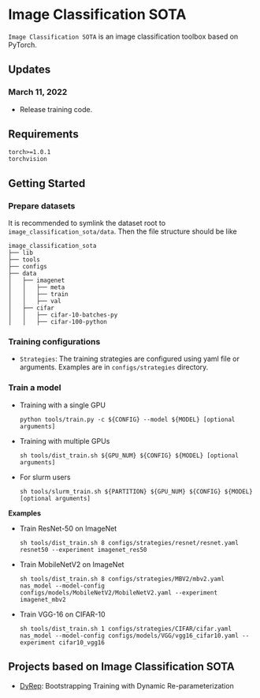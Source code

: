 # Image Classification SOTA  

`Image Classification SOTA` is an image classification toolbox based on PyTorch.

## Updates  
### March 11, 2022  
* Release training code.

## Requirements
```
torch>=1.0.1
torchvision
```

## Getting Started  
### Prepare datasets  
It is recommended to symlink the dataset root to `image_classification_sota/data`. Then the file structure should be like  
```
image_classification_sota
├── lib
├── tools
├── configs
├── data
│   ├── imagenet
│   │   ├── meta
│   │   ├── train
│   │   ├── val
│   ├── cifar
│   │   ├── cifar-10-batches-py
│   │   ├── cifar-100-python
```

### Training configurations  
* `Strategies`: The training strategies are configured using yaml file or arguments. Examples are in `configs/strategies` directory.

### Train a model  

* Training with a single GPU  
    ```shell
    python tools/train.py -c ${CONFIG} --model ${MODEL} [optional arguments]
    ```

* Training with multiple GPUs
    ```shell
    sh tools/dist_train.sh ${GPU_NUM} ${CONFIG} ${MODEL} [optional arguments]
    ```

* For slurm users
    ```shell
    sh tools/slurm_train.sh ${PARTITION} ${GPU_NUM} ${CONFIG} ${MODEL} [optional arguments]
    ```

**Examples**  
* Train ResNet-50 on ImageNet
    ```shell
    sh tools/dist_train.sh 8 configs/strategies/resnet/resnet.yaml resnet50 --experiment imagenet_res50
    ```

* Train MobileNetV2 on ImageNet
    ```shell
    sh tools/dist_train.sh 8 configs/strategies/MBV2/mbv2.yaml nas_model --model-config configs/models/MobileNetV2/MobileNetV2.yaml --experiment imagenet_mbv2
    ```

* Train VGG-16 on CIFAR-10
    ```shell
    sh tools/dist_train.sh 1 configs/strategies/CIFAR/cifar.yaml nas_model --model-config configs/models/VGG/vgg16_cifar10.yaml --experiment cifar10_vgg16
    ```

## Projects based on Image Classification SOTA  
* [DyRep](https://github.com/hunto/DyRep): Bootstrapping Training with Dynamic Re-parameterization